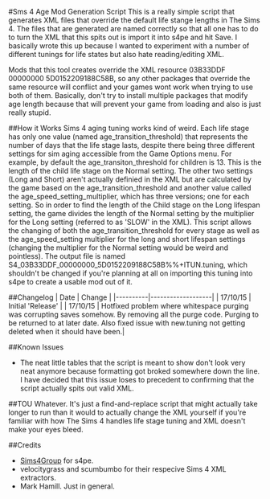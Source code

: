 #Sms 4 Age Mod Generation Script
This is a really simple script that generates XML files that override the default life stange lengths in The Sims 4. The files that are generated are named correctly so that all one has to do to turn the XML that this spits out is import it into s4pe and hit Save.
I basically wrote this up because I wanted to experiment with a number of different tunings for life states but also hate reading/editing XML.

Mods that this tool creates override the XML resource 03B33DDF 00000000 5D0152209188C58B, so any other packages that override the same resource will conflict and your games wont work when trying to use both of them.
Basically, don't try to install multiple packages that modify age length because that will prevent your game from loading and also is just really stupid.

##How it Works
Sims 4 aging tuning works kind of weird. Each life stage has only one value (named age_transition_threshold) that represents the number of days that the life stage lasts, despite there being three different settings for sim aging accessible from the Game Options menu. For example, by default the age_transiton_threshold for children is 13. This is the length of the child life stage on the Normal setting. The other two settings (Long and Short) aren't actually definied in the XML but are calculated by the game based on the age_transition_threshold and another value called the age_speed_setting_multiplier, which has three versions; one for each setting.
So in order to find the length of the Child stage on the Long lifespan setting, the game divides the length of the Normal setting by the multiplier for the Long setting (referred to as 'SLOW' in the XML).
This script allows the changing of both the age_transition_threshold for every stage as well as the age_speed_setting multiplier for the long and short lifespan settings (changing the multiplier for the Normal setting would be weird and pointless).
The output file is named S4_03B33DDF_00000000_5D0152209188C58B%%+ITUN.tuning, which shouldn't be changed if you're planning at all on importing this tuning into s4pe to create a usable mod out of it.

##Changelog
| Date     | Change            |
|----------|-------------------|
| 17/10/15 | Initial 'Release' |
| 17/10/15 | Hotfixed problem where whitespace purging was corrupting saves somehow. By removing all the purge code. Purging to be returned to at later date. Also fixed issue with new.tuning not getting deleted when it should have been.|

##Known Issues
* The neat little tables that the script is meant to show don't look very neat anymore because formatting got broked somewhere down the line. I have decided that this issue loses to precedent to confirming that the script actually spits out valid XML.

##TOU
Whatever. It's just a find-and-replace script that might actually take longer to run than it would to actually change the XML yourself if you're familiar with how The Sims 4 handles life stage tuning and XML doesn't make your eyes bleed.

##Credits
* [Sims4Group](http://sims4group.github.io/) for s4pe.
* velocitygrass and scumbumbo for their respecive Sims 4 XML extractors.
* Mark Hamill. Just in general.
